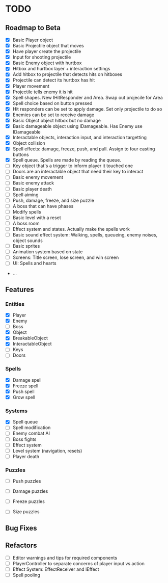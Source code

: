 # TODO

## Roadmap to Beta

- [X] Basic Player object
- [X] Basic Projectile object that moves
- [X] Have player create the projectile
- [X] Input for shooting projectile
- [X] Basic Enemy object with hurtbox
- [X] Hitbox and hurtbox layer + interaction settings
- [X] Add hitbox to projectile that detects hits on hitboxes
- [X] Projectile can detect its hurtbox has hit
- [X] Player movement
- [X] Projectile tells enemy it is hit
- [X] Spell shapes. New IHitResponder and Area. Swap out projecile for Area
- [X] Spell choice based on button pressed
- [X] Hit responders can be set to apply damage. Set only projectile to do so
- [X] Enemies can be set to receive damage
- [X] Basic Object object hitbox but no damage
- [X] Basic damageable object using IDamageable. Has Enemy use IDamageable
- [X] Interactable objects, interaction input, and interaction targetting
- [X] Object collision
- [X] Spell effects: damage, freeze, push, and pull. Assign to four casting buttons
- [X] Spell queue. Spells are made by reading the queue.
- [ ] Key object that's a trigger to inform player it touched one
- [ ] Doors are an interactable object that need their key to interact
- [ ] Basic enemy movement
- [ ] Basic enemy attack
- [ ] Basic player death
- [ ] Spell aiming
- [ ] Push, damage, freeze, and size puzzle
- [ ] A boss that can have phases
- [ ] Modify spells
- [ ] Basic level with a reset
- [ ] A boss room
- [ ] Effect system and states. Actually make the spells work
- [ ] Basic sound effect system: Walking, spells, queueing, enemy noises, object sounds
- [ ] Basic sprites
- [ ] Animation system based on state
- [ ] Screens: Title screen, lose screen, and win screen
- [ ] UI: Spells and hearts
- ...


## Features

### Entities
- [X] Player
- [X] Enemy
- [ ] Boss
- [X] Object
- [X] BreakableObject
- [X] InteractableObject
- [ ] Keys
- [ ] Doors

### Spells
- [X] Damage spell
- [X] Freeze spell
- [X] Push spell
- [X] Grow spell

### Systems
- [X] Spell queue
- [ ] Spell modification
- [ ] Enemy combat AI
- [ ] Boss fights
- [ ] Effect system
- [ ] Level system (navigation, resets)
- [ ] Player death

### Puzzles
- [ ] Push puzzles
- [ ] Damage puzzles
- [ ] Freeze puzzles
- [ ] Size puzzles


## Bug Fixes


## Refactors

- [ ] Editor warnings and tips for required components
- [ ] PlayerController to separate concerns of player input vs action
- [ ] Effect System: EffectReceiver and IEffect
- [ ] Spell pooling